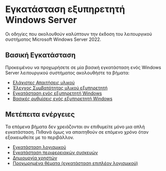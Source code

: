 # Εγκατάσταση εξυπηρετητή Windows Server

Οι οδηγίες που ακολουθούν καλύπτουν την έκδοση του λειτουργικού συστήματος Microsoft Windows Server 2022.

## Βασική Εγκατάσταση

Προκειμένου να προχωρήσετε σε μία βασική εγκατάσταση ενός Windows Server λειτουργικού συστήματος ακολουθήστε τα βήματα:

- [Ελάχιστες Απαιτήσεις υλικού](requirements.md)
- [Έλεγχος Συμβατότητας υλικού εξυπηρετητή](compatibility.md)
- [Eγκατάσταση ενός εξυπηρετητή Windows](installation/index.md)
- [Βασικές ρυθμίσεις ενός εξυπηρετητή Windows](basic-settings/index.md)

## Μετέπειτα ενέργειες

Τα επόμενα βήματα δεν χρειάζονται αν επιθυμείτε μόνο μια απλή εγκατάσταση. Πιθανά όμως να απαιτηθούν σε επόμενο χρόνο όταν εξοικειωθείτε με το περιβάλλον.

- [Εγκατάσταση λογισμικού](../software/index.md)
- [Εγκατάσταση περιφερειακών συσκευών](peripherals.md)
- [Δημιουργία χρηστών](create-users.md)
- [Προχωρημένα θέματα (εγκατάσταση επιπλέον λογισμικού)](../software/advanced/index.md)
